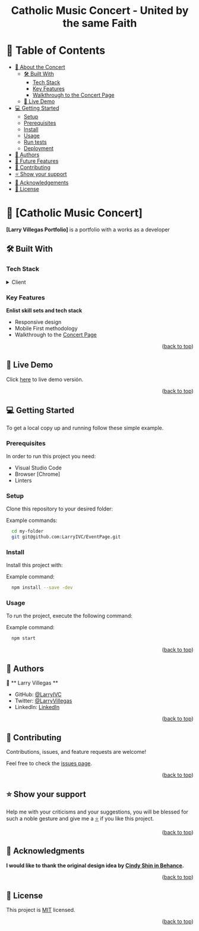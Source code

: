 <a name="readme-top"></a>

<div align="center">
   <!-- <img src="/image/logo2.png" alt="logo" width="140"  height="auto" /> -->
  <br/>
  <h1><b>Catholic Music Concert - United by the same Faith</b></h1>

</div>

# 📗 Table of Contents 

- [📖 About the Concert](#about-project)
  - [🛠 Built With](#built-with)
    - [Tech Stack](#tech-stack)
    - [Key Features](#key-features)
    - [Walkthrough to the Concert Page](#key-features)
  - [🚀 Live Demo](#live-demo)
- [💻 Getting Started](#getting-started)
  - [Setup](#setup)
  - [Prerequisites](#prerequisites)
  - [Install](#install)
  - [Usage](#usage)
  - [Run tests](#run-tests)
  - [Deployment](#triangular_flag_on_post-deployment)
- [👥 Authors](#authors)
- [🔭 Future Features](#future-features)
- [🤝 Contributing](#contributing)
- [⭐️ Show your support](#support)
- [🙏 Acknowledgements](#acknowledgements)
- [📝 License](#license)


# 📖 [Catholic Music Concert] <a name="about-project"></a>

**[Larry Villegas Portfolio]** is a portfolio with a works as a developer

## 🛠 Built With <a name="built-with"></a>

### Tech Stack <a name="tech-stack"></a>

<details>
  <summary>Client</summary>
  <ul>
    <li><a href="https://code.visualstudio.com/">HTML</a></li>
    <li><a href="https://www.w3.org/standards/">CSS</a></li>
  </ul>
</details>
  
### Key Features <a name="key-features"></a>

**Enlist skill sets and tech stack**
- Responsive design
- Mobile First methodology
- Walkthrough to the [Concert Page](https://www.loom.com/)

<p align="right">(<a href="#readme-top">back to top</a>)</p>

## 🚀 Live Demo <a name="live-demo"></a>

Click <a href="https://larryivc.github.io/EventPage/">here</a> to live demo versión.

<p align="right">(<a href="#readme-top">back to top</a>)</p>

## 💻 Getting Started <a name="getting-started"></a>

To get a local copy up and running follow these simple example.

### Prerequisites

In order to run this project you need:

  * Visual Studio Code
  * Browser [Chrome]
  * Linters

### Setup

Clone this repository to your desired folder:

Example commands:

```sh
  cd my-folder
  git git@github.com:LarryIVC/EventPage.git
```
### Install

Install this project with:

Example command:

```sh
  npm install --save -dev
```
### Usage

To run the project, execute the following command:

Example command:

```sh
  npm start
```

<p align="right">(<a href="#readme-top">back to top</a>)</p>

<!-- AUTHORS -->

## 👥 Authors <a name="authors"></a>

👤 ** Larry Villegas **

- GitHub: [@LarryIVC](https://github.com/LarryIVC)
- Twitter: [@LarryVillegas](https://twitter.com/LarryVillegas)
- LinkedIn: [LinkedIn](https://www.linkedin.com/in/larry-villegas-26216b259/)

<p align="right">(<a href="#readme-top">back to top</a>)</p>

<!-- CONTRIBUTING -->

## 🤝 Contributing <a name="contributing"></a>

Contributions, issues, and feature requests are welcome!

Feel free to check the [issues page](https://github.com/LarryIVC/portfolio/issues).

<p align="right">(<a href="#readme-top">back to top</a>)</p>

<!-- SUPPORT -->

## ⭐️ Show your support <a name="support"></a>

Help me with your criticisms and your suggestions, you will be blessed for such a noble gesture and give me a [⭐️](https://github.com/LarryIVC/EventPage/stargazers) if you like this project.

<p align="right">(<a href="#readme-top">back to top</a>)</p>

<!-- LICENSE -->

<!-- ACKNOWLEDGEMENTS -->

## 🙏 Acknowledgments <a name="acknowledgements"></a>


**I would like to thank the original design idea by [Cindy Shin in Behance](https://www.behance.net/adagio07).**

<p align="right">(<a href="#readme-top">back to top</a>)</p>

## 📝 License <a name="license"></a>

This project is [MIT](LICENSE) licensed.

<p align="right">(<a href="#readme-top">back to top</a>)</p>
